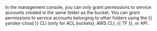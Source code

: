 In the management console, you can only grant permissions to service accounts created in the same folder as the bucket. You can grant permissions to service accounts belonging to other folders using the {{ yandex-cloud }} CLI (only for ACL buckets), AWS CLI, {{ TF }}, or API.